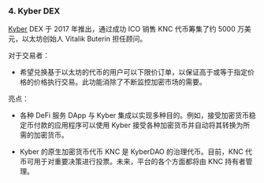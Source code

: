 ### 4. Kyber DEX

[Kyber](https://kyberswap.com/) DEX 于 2017 年推出，通过成功 ICO 销售 KNC 代币筹集了约 5000 万美元，以太坊创始人 Vitalik Buterin 担任顾问。

对于交易者：

- 希望兑换基于以太坊的代币的用户可以下限价订单，以保证高于或等于指定价格的价格执行交易。此功能消除了不断监控加密市场的需要。

亮点：

- 各种 DeFi 服务 DApp 与 Kyber 集成以实现多种目的。例如，接受加密货币稳定币付款的应用程序可以使用 Kyber 接受各种加密货币并自动将其转换为所需的加密货币。

- Kyber 的原生加密货币代币 KNC 是 KyberDAO 的治理代币。目前，KNC 代币可用于对重要决策进行投票。未来，平台的各个方面都将由 KNC 持有者管理。